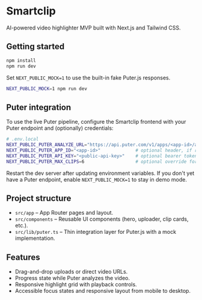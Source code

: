# Smartclip

AI-powered video highlighter MVP built with Next.js and Tailwind CSS.

## Getting started

```bash
npm install
npm run dev
```

Set `NEXT_PUBLIC_MOCK=1` to use the built-in fake Puter.js responses.

```bash
NEXT_PUBLIC_MOCK=1 npm run dev
```

## Puter integration

To use the live Puter pipeline, configure the Smartclip frontend with your Puter endpoint and (optionally) credentials:

```bash
# .env.local
NEXT_PUBLIC_PUTER_ANALYZE_URL="https://api.puter.com/v1/apps/<app-id>/analyze"
NEXT_PUBLIC_PUTER_APP_ID="<app-id>"             # optional header, if required by your Puter app
NEXT_PUBLIC_PUTER_API_KEY="<public-api-key>"    # optional bearer token for authenticated requests
NEXT_PUBLIC_PUTER_MAX_CLIPS=6                   # optional override for maximum clips requested
```

Restart the dev server after updating environment variables. If you don't yet have a Puter endpoint, enable `NEXT_PUBLIC_MOCK=1` to stay in demo mode.

## Project structure

- `src/app` – App Router pages and layout.
- `src/components` – Reusable UI components (hero, uploader, clip cards, etc.).
- `src/lib/puter.ts` – Thin integration layer for Puter.js with a mock implementation.

## Features

- Drag-and-drop uploads or direct video URLs.
- Progress state while Puter analyzes the video.
- Responsive highlight grid with playback controls.
- Accessible focus states and responsive layout from mobile to desktop.
